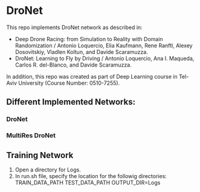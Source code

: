 # DroNet

This repo implements DroNet network as described in:
* Deep Drone Racing: from Simulation to Reality with Domain Randomization / Antonio Loquercio, Elia Kaufmann, Rene Ranftl, Alexey Dosovitskiy, Vladlen Koltun, and Davide Scaramuzza.
* DroNet: Learning to Fly by Driving / Antonio Loquercio, Ana I. Maqueda, Carlos R. del-Blanco, and Davide Scaramuzza.

In addition, this repo was created as part of Deep Learning course in Tel-Aviv University (Course Number: 0510-7255).

## Different Implemented Networks:

### DroNet

### MultiRes DroNet

## Training Network
1. Open a directory for Logs.
2. In run.sh file, specify the location for the followig directories:
TRAIN_DATA_PATH
TEST_DATA_PATH
OUTPUT_DIR=Logs
